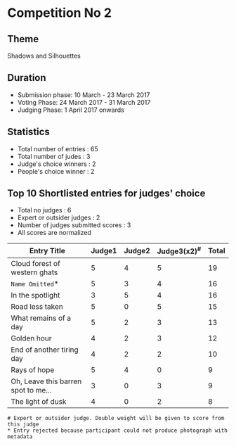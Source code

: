 # Competition No 2

## Theme
Shadows and Silhouettes

## Duration
* Submission phase: 10 March - 23 March 2017
* Voting Phase: 24 March 2017 - 31 March 2017
* Judging Phase: 1 April 2017 onwards

## Statistics
* Total number of entries : 65
* Total number of judes : 3
* Judge's choice winners : 2
* People's choice winner : 2

## Top 10 Shortlisted entries for judges' choice
* Total no judges : 6
* Expert or outsider judges : 2
* Number of judges submitted scores : 3
* All scores are normalized

| Entry Title | Judge1 | Judge2 | Judge3(x2)<sup>\#</sup> | Total| 
| --- | --- |--- |--- |--- |
| Cloud forest of western ghats | 5 |4 |5 |19|
| `Name Omitted`\* | 5 |3 |4 |16 |
| In the spotlight | 3 |5 |4|16|
| Road less taken | 5 |0 |5|15|
| What remains of a day | 5 |2 |3|13|
| Golden hour | 4 |2 |3|12|
|End of another tiring day| 4 |2 |2|10|
|Rays of hope| 5 |4|0|9|
|Oh, Leave this barren spot to me...|3|0|3|9|
|The light of dusk|4|0|2|8|

    # Expert or outsider judge. Double weight will be given to score from this judge
    * Entry rejected because participant could not produce photograph with metadata 
